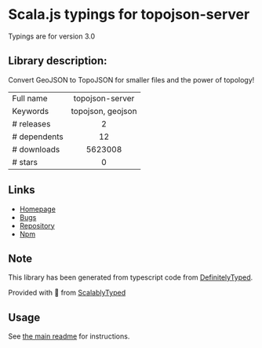
# Scala.js typings for topojson-server

Typings are for version 3.0

## Library description:
Convert GeoJSON to TopoJSON for smaller files and the power of topology!

|                    |                 |
| ------------------ | :-------------: |
| Full name          | topojson-server |
| Keywords           | topojson, geojson |
| # releases         | 2 |
| # dependents       | 12 |
| # downloads        | 5623008 |
| # stars            | 0 |

## Links
- [Homepage](https://github.com/topojson/topojson-server)
- [Bugs](https://github.com/topojson/topojson-server/issues)
- [Repository](https://github.com/topojson/topojson-server)
- [Npm](https://www.npmjs.com/package/topojson-server)
    


## Note
This library has been generated from typescript code from [DefinitelyTyped](https://definitelytyped.org).

Provided with :purple_heart: from [ScalablyTyped](https://github.com/oyvindberg/ScalablyTyped)

## Usage
See [the main readme](../../readme.md) for instructions.


